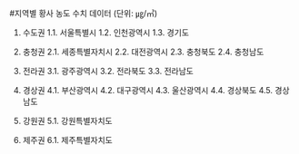 #지역별 황사 농도 수치 데이터 (단위: ㎍/㎥)

1. 수도권
    1.1. 서울특별시
    1.2. 인천광역시
    1.3. 경기도

2. 충청권
    2.1. 세종특별자치시
    2.2. 대전광역시
    2.3. 충청북도
    2.4. 충청남도

3. 전라권
    3.1. 광주광역시
    3.2. 전라북도
    3.3. 전라남도

4. 경상권
    4.1. 부산광역시
    4.2. 대구광역시
    4.3. 울산광역시
    4.4. 경상북도
    4.5. 경상남도

5. 강원권
    5.1. 강원특별자치도

6. 제주권
    6.1. 제주특별자치도

    